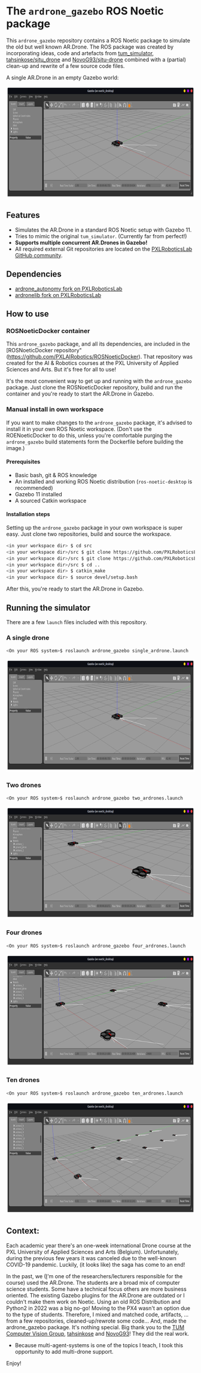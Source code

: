 # The `ardrone_gazebo` ROS Noetic package

This `ardrone_gazebo` repository contains a ROS Noetic package to simulate the old but well known AR.Drone. The ROS package was
created by incorporating ideas, code and artefacts from [tum_simulator](http://wiki.ros.org/tum_simulator),
[tahsinkose/sjtu_drone](https://github.com/tahsinkose/sjtu-drone/) and
[NovoG93/sjtu-drone](https://github.com/NovoG93/sjtu-drone) combined with a
(partial) clean-up and rewrite of a few source code files.

A single AR.Drone in an empty Gazebo world:
<p align="center">
  <img height="300" src="./images/single_ardrone.png">
</p>

## Features

- Simulates the AR.Drone in a standard ROS Noetic setup with Gazebo 11.
- Tries to mimic the original `tum_simulator`. (Currently far from perfect!)
- **Supports multiple concurrent AR.Drones in Gazebo!**
- All required external Git repositories are located on the [PXLRoboticsLab GitHub community](https://github.com/pxlroboticslab).


## Dependencies

- [ardrone_autonomy fork on PXLRoboticsLab](https://github.com/PXLRoboticsLab/ardrone_autonomy)
- [ardronelib fork on PXLRoboticsLab](https://github.com/PXLRoboticsLab/ardronelib)


## How to use

###  ROSNoeticDocker container

This `ardrone_gazebo` package, and all its dependencies, are included in the
[ROSNoeticDocker repository"(https://github.com/PXLAIRobotics/ROSNoeticDocker).
That repository was created for the AI & Robotics courses at the PXL University 
of Applied Sciences and Arts. But it's free for all to use!

It's the most convenient way to get up and running with the `ardrone_gazebo`
package. Just clone the ROSNoeticDocker repository, build and run the
container and you're ready to start the AR.Drone in Gazebo.


### Manual install in own workspace
If you want to make changes to the `ardrone_gazebo` package, it's advised to
install it in your own ROS Noetic workspace. (Don't use the ROENoeticDocker to
do this, unless you're comfortable purging the `ardrone_gazebo` build statements
form the Dockerfile before building the image.)


#### Prerequisites

- Basic bash, git &amp; ROS knowledge
- An installed and working ROS Noetic distribution (`ros-noetic-desktop` is recommended)
- Gazebo 11 installed
- A sourced Catkin workspace


#### Installation steps
Setting up the `ardrone_gazebo` package in your own workspace is super easy.
Just clone two repositories, build and source the workspace.

```bash
<in your workspace dir> $ cd src
<in your workspace dir>/src $ git clone https://github.com/PXLRoboticsLab/ardrone_autonomy
<in your workspace dir>/src $ git clone https://github.com/PXLRoboticsLab/ardrone_gazebo
<in your workspace dir>/src $ cd ..
<in your workspace dir> $ catkin_make
<in your workspace dir> $ source devel/setup.bash
```

After this, you're ready to start the AR.Drone in Gazebo.


## Running the simulator
There are a few `launch` files included with this repository.

### A single drone

```bash
<On your ROS system>$ roslaunch ardrone_gazebo single_ardrone.launch 
```

<p align="center">
  <img height="300" src="./images/single_ardrone.png">
</p>

### Two drones

```bash
<On your ROS system>$ roslaunch ardrone_gazebo two_ardrones.launch 
```

<p align="center">
  <img height="300" src="./images/two_ardrones.png">
</p>

### Four drones

```bash
<On your ROS system>$ roslaunch ardrone_gazebo four_ardrones.launch 
```

<p align="center">
  <img height="300" src="./images/four_ardrones.png">
</p>

### Ten drones

```bash
<On your ROS system>$ roslaunch ardrone_gazebo ten_ardrones.launch 
```

<p align="center">
  <img height="300" src="./images/ten_ardrones.png">
</p>


## Context:
Each academic year there's an one-week international Drone course at the PXL
University of Applied Sciences and Arts (Belgium). Unfortunately, during the
previous few years it was canceled due to the well-known COVID-19 pandemic.
Luckily, (it looks like) the saga has come to an end!

In the past, we ([I](https://github.com/TimDupontPXL)'m one of the
researchers/lecturers responsible for the course) used the AR.Drone. The
students are a broad mix of computer science students. Some have a technical
focus others are more business oriented. The existing Gazebo plugins for the
AR.Drone are outdated or I couldn't make them work on Noetic. Using an old ROS
Distribution and Python2 in 2022 was a big no-go! Moving to the PX4 wasn't an
option due to the type of students. Therefore, I mixed and matched code,
artifacts, ... from a few repositories, cleaned-up/rewrote some code... And,
made the ardrone_gazebo package. It's nothing special. Big thank you to the 
[TUM Computer Vision Group](https://github.com/tum-vision/tum_simulator), 
[tahsinkose](https://github.com/tahsinkose/sjtu-drone)
and [NovoG93](https://github.com/NovoG93/sjtu-drone)! They did the real work.


+ Because multi-agent-systems is one of the topics I teach, I took this
  opportunity to add multi-drone support.

Enjoy!
